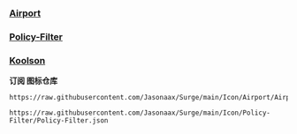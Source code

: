 ### [Airport](https://github.com/Jasonaax/Surge/tree/main/Icon/Airport)

### [Policy-Filter](https://github.com/Jasonaax/Surge/tree/main/Icon/Policy-Filter)

### [Koolson](https://github.com/Koolson/Qure)

**订阅 图标仓库**
```
https://raw.githubusercontent.com/Jasonaax/Surge/main/Icon/Airport/Airport.json
```

```
https://raw.githubusercontent.com/Jasonaax/Surge/main/Icon/Policy-Filter/Policy-Filter.json
```
